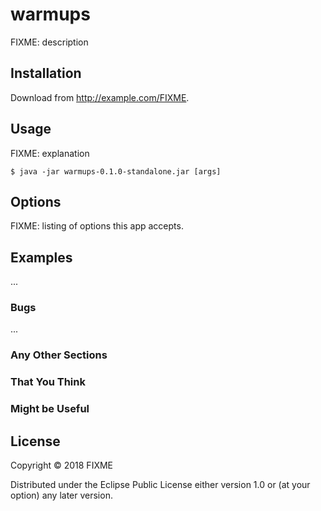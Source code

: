 # warmups

FIXME: description

## Installation

Download from http://example.com/FIXME.

## Usage

FIXME: explanation

    $ java -jar warmups-0.1.0-standalone.jar [args]

## Options

FIXME: listing of options this app accepts.

## Examples

...

### Bugs

...

### Any Other Sections
### That You Think
### Might be Useful

## License

Copyright © 2018 FIXME

Distributed under the Eclipse Public License either version 1.0 or (at
your option) any later version.
